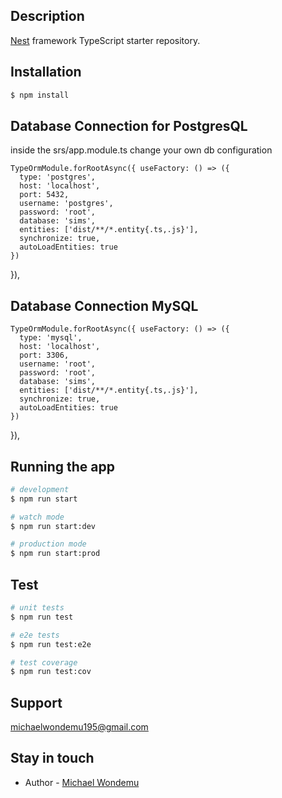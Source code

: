 
## Description

[Nest](https://github.com/nestjs/nest) framework TypeScript starter repository.

## Installation

```bash
$ npm install
```
## Database Connection for PostgresQL
inside the srs/app.module.ts change your own db configuration 


    TypeOrmModule.forRootAsync({ useFactory: () => ({
      type: 'postgres',
      host: 'localhost',
      port: 5432,
      username: 'postgres',
      password: 'root',
      database: 'sims',
      entities: ['dist/**/*.entity{.ts,.js}'],
      synchronize: true,
      autoLoadEntities: true
    }) 
  }),

  ## Database Connection MySQL
    TypeOrmModule.forRootAsync({ useFactory: () => ({
      type: 'mysql',
      host: 'localhost',
      port: 3306,
      username: 'root',
      password: 'root',
      database: 'sims',
      entities: ['dist/**/*.entity{.ts,.js}'],
      synchronize: true,
      autoLoadEntities: true
    }) 
  }),

## Running the app

```bash
# development
$ npm run start

# watch mode
$ npm run start:dev

# production mode
$ npm run start:prod
```

## Test

```bash
# unit tests
$ npm run test

# e2e tests
$ npm run test:e2e

# test coverage
$ npm run test:cov
```

## Support
michaelwondemu195@gmail.com
## Stay in touch

- Author - [Michael Wondemu](https://www.linkedin.com/in/michael-wondemu-2a3849199/)

